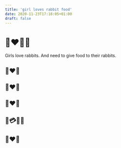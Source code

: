 ```yaml
---
title: 'girl loves rabbit food'
date: 2020-11-23T17:18:05+01:00
draft: false
---
```


# 👧❤️🐇🍛

Girls love rabbits. And need to give food to their rabbits.

## 👧❤️🐇
## 🐇❤️🍛
## 👨❤️👧
## 👨💳🐇🍛
## 👧❤️👨
